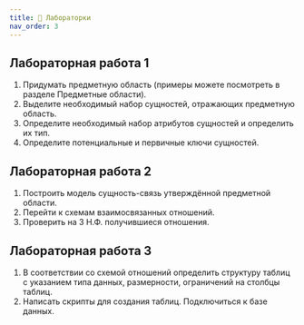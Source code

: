 ```yaml
---
title: 🧐 Лабораторки
nav_order: 3
---
```

## Лабораторная работа 1
1.  Придумать предметную область  (примеры можете посмотреть в разделе Предметные области).
2.	Выделите необходимый набор сущностей, отражающих предметную область.
3.	Определите необходимый набор атрибутов сущностей и определить их тип.
4.	Определите потенциальные и первичные ключи сущностей.

## Лабораторная работа 2
1. Построить модель сущность-связь утверждённой предметной области.
2. Перейти к схемам взаимосвязанных отношений.
3. Проверить на 3 Н.Ф. получившиеся отношения.

## Лабораторная работа 3
1.  В соответствии со схемой отношений определить структуру таблиц с указанием типа данных, размерности, ограничений на столбцы таблиц.
2.  Написать скрипты для создания таблиц. Подключиться к базе данных.
